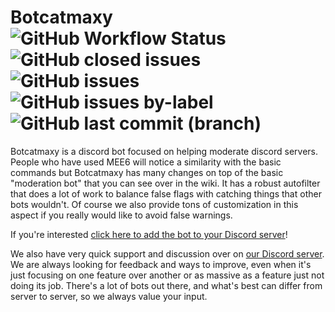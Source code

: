 # Botcatmaxy ![GitHub Workflow Status](https://img.shields.io/github/workflow/status/blackcatmaxy/botcatmaxy/build) ![GitHub closed issues](https://img.shields.io/github/issues-closed-raw/blackcatmaxy/botcatmaxy) ![GitHub issues](https://img.shields.io/github/issues-raw/blackcatmaxy/botcatmaxy) ![GitHub issues by-label](https://img.shields.io/github/issues-raw/blackcatmaxy/botcatmaxy/bug) ![GitHub last commit (branch)](https://img.shields.io/github/last-commit/blackcatmaxy/botcatmaxy/development?label=last%20dev%20branch%20commit)
Botcatmaxy is a discord bot focused on helping moderate discord servers. People who have used MEE6 will notice a similarity with the basic commands but Botcatmaxy has many changes on top of the basic "moderation bot" that you can see over in the wiki. It has a robust autofilter that does a lot of work to balance false flags with catching things that other bots wouldn't. Of course we also provide tons of customization in this aspect if you really would like to avoid false warnings.

If you're interested [click here to add the bot to your Discord server](https://discord.com/api/oauth2/authorize?client_id=488796531512573953&permissions=403008582&scope=bot)! 

We also have very quick support and discussion over on [our Discord server](https://discord.gg/hgxynGZ). We are always looking for feedback and ways to improve, even when it's just focusing on one feature over another or as massive as a feature just not doing its job. There's a lot of bots out there, and what's best can differ from server to server, so we always value your input.
